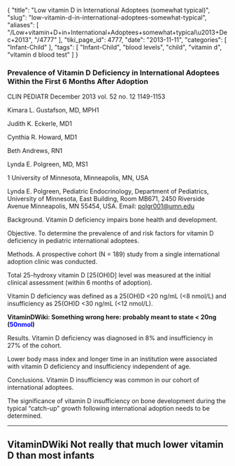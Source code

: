 {
    "title": "Low vitamin D in International Adoptees (somewhat typical)",
    "slug": "low-vitamin-d-in-international-adoptees-somewhat-typical",
    "aliases": [
        "/Low+vitamin+D+in+International+Adoptees+somewhat+typical\u2013+Dec+2013",
        "/4777"
    ],
    "tiki_page_id": 4777,
    "date": "2013-11-11",
    "categories": [
        "Infant-Child"
    ],
    "tags": [
        "Infant-Child",
        "blood levels",
        "child",
        "vitamin d",
        "vitamin d blood test"
    ]
}


### Prevalence of Vitamin D Deficiency in International Adoptees Within the First 6 Months After Adoption

CLIN PEDIATR December 2013 vol. 52 no. 12 1149-1153 

Kimara L. Gustafson, MD, MPH1

Judith K. Eckerle, MD1

Cynthia R. Howard, MD1

Beth Andrews, RN1

Lynda E. Polgreen, MD, MS1

1 University of Minnesota, Minneapolis, MN, USA

Lynda E. Polgreen, Pediatric Endocrinology, Department of Pediatrics, University of Minnesota, East Building, Room MB671, 2450 Riverside Avenue Minneapolis, MN 55454, USA. Email: polgr001@umn.edu

Background. Vitamin D deficiency impairs bone health and development. 

Objective. To determine the prevalence of and risk factors for vitamin D deficiency in pediatric international adoptees. 

Methods. A prospective cohort (N = 189) study from a single international adoption clinic was conducted. 

Total 25-hydroxy vitamin D <span>[25(OH)D]</span> level was measured at the initial clinical assessment (within 6 months of adoption). 

Vitamin D deficiency was defined as a 25(OH)D <20 ng/mL (<8 nmol/L) and insufficiency as 25(OH)D <30 ng/mL (<12 nmol/L). 

 **VitaminDWiki: Something wrong here: probably meant to state < 20ng (<span style="color:#00F;">50nmol</span>)** 

Results. Vitamin D deficiency was diagnosed in 8% and insufficiency in 27% of the cohort. 

Lower body mass index and longer time in an institution were associated with vitamin D deficiency and insufficiency independent of age. 

Conclusions. Vitamin D insufficiency was common in our cohort of international adoptees. 

The significance of vitamin D insufficiency on bone development during the typical “catch-up” growth following international adoption needs to be determined.

---

## VitaminDWiki Not really that much lower vitamin D than most infants